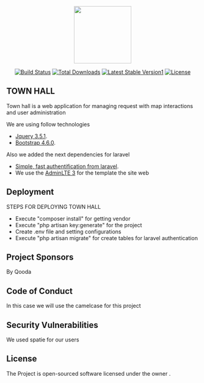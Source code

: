 <p align="center"><a href="https://laravel.com" target="_blank"><img src="https://gmsantacruz.gob.bo/_activos-municipales/ico/favicon.png" width="150"></a></p>

<p align="center">
<a href="https://travis-ci.org/laravel/framework"><img src="https://travis-ci.org/laravel/framework.svg" alt="Build Status"></a>
<a href="https://packagist.org/packages/laravel/framework"><img src="https://poser.pugx.org/laravel/framework/d/total.svg" alt="Total Downloads"></a>
<a href="https://packagist.org/packages/laravel/framework"><img src="https://poser.pugx.org/laravel/framework/v/stable.svg" alt="Latest Stable Version">1</a>
<a href="https://packagist.org/packages/laravel/framework"><img src="https://poser.pugx.org/laravel/framework/license.svg" alt="License"></a>
</p>

## TOWN HALL

Town hall is a web application for managing request with map interactions and user administration


We are using follow technologies  

- [Jquery 3.5.1](https://laravel.com/docs/routing).
- [Bootstrap 4.6.0](https://laravel.com/docs/container).


Also we added the next dependencies for laravel 
 
- [Simple, fast authentification from laravel](https://laravel.com/docs/routing).
- We use the [AdminLTE 3](https://github.com/jeroennoten/Laravel-AdminLTE) for the template the site web  



## Deployment

STEPS FOR DEPLOYING TOWN HALL


- Execute "composer install" for getting vendor
- Execute "php artisan key:generate" for the project
- Create .env file and setting configurations
- Execute "php artisan migrate" for create tables for laravel authentication

## Project Sponsors

By Qooda  


## Code of Conduct

In this case we will use the camelcase for this project

## Security Vulnerabilities

We used spatie for our users 

## License

The Project is open-sourced software licensed under the owner .
